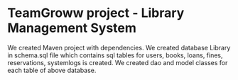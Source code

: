 # TeamGroww project - Library Management System
We created Maven project with dependencies.
We created database Library in schema.sql file which contains sql tables for users, books, loans, fines, reservations, systemlogs is created.
We created dao and model classes for each table of above database.

